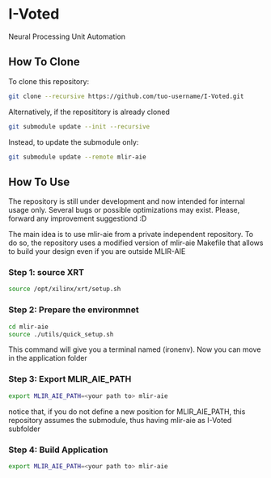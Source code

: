 # I-Voted
Neural Processing Unit Automation

## How To Clone
To clone this repository: 

```bash
git clone --recursive https://github.com/tuo-username/I-Voted.git
```
Alternatively, if the reposititory is already cloned

```bash
git submodule update --init --recursive
```

Instead, to update the submodule only: 

```bash
git submodule update --remote mlir-aie
```

## How To Use

The repository is still under development and now intended for internal usage only. Several bugs or possible optimizations may exist. Please, forward any improvement suggestiond :D 

The main idea is to use mlir-aie from a private independent repository. 
To do so, the repository uses a modified version of mlir-aie Makefile that allows to build your design even if you are outside MLIR-AIE

### Step 1: source XRT
```bash
source /opt/xilinx/xrt/setup.sh
```

### Step 2: Prepare the environmnet
```bash
cd mlir-aie
source ./utils/quick_setup.sh
```

This command will give you a terminal named (ironenv). Now you can move in the application folder

### Step 3: Export MLIR_AIE_PATH
```bash
export MLIR_AIE_PATH=<your path to> mlir-aie
```

notice that, if you do not define a new position for MLIR_AIE_PATH, this repository assumes the submodule, thus having mlir-aie as I-Voted subfolder

### Step 4: Build Application
```bash
export MLIR_AIE_PATH=<your path to> mlir-aie
```


